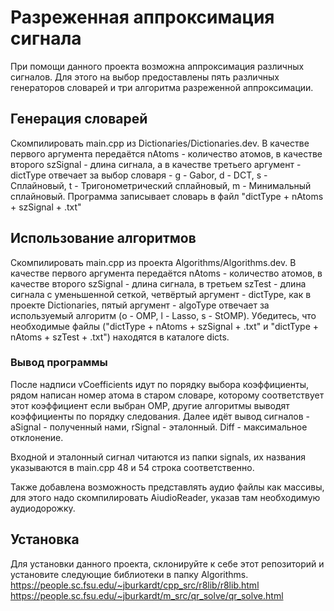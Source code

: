 # Разреженная аппроксимация сигнала
При помощи данного проекта возможна аппроксимация различных сигналов. Для этого на выбор предоставлены пять различных генераторов словарей и три алгоритма разреженной аппроксимации.

## Генерация словарей
Скомпилировать main.cpp из Dictionaries/Dictionaries.dev. В качестве первого аргумента передаётся nAtoms - количество атомов, в качестве второго szSignal - длина сигнала, а в качестве третьего аргумент - dictType отвечает за выбор словаря - g - Gabor, d - DCT, s - Сплайновый, t - Тригонометрический сплайновый, m - Минимальный сплайновый.
Программа записывает словарь в файл "dictType + nAtoms + szSignal + .txt"

## Использование алгоритмов
Скомпилировать main.cpp из проекта Algorithms/Algorithms.dev. В качестве первого аргумента передаётся nAtoms - количество атомов, в качестве второго szSignal - длина сигнала, в третьем szTest - длина сигнала с уменьшенной сеткой, четвёртый аргумент - dictType, как в проекте Dictionaries, пятый аргумент - algoType отвечает за используемый алгоритм (o - OMP, l - Lasso, s - StOMP).
Убедитесь, что необходимые файлы ("dictType + nAtoms + szSignal + .txt" и "dictType + nAtoms + szTest + .txt") находятся в каталоге dicts.
### Вывод программы
После надписи vCoefficients идут по порядку выбора коэффициенты, рядом написан номер атома в старом словаре, которому соответствует этот коэффициент если выбран OMP, другие алгоритмы выводят коэффициенты по порядку следования.
Далее идёт вывод сигналов - aSignal - полученный нами, rSignal - эталонный. Diff - максимальное отклонение.

Входной и эталонный сигнал читаются из папки signals, их названия указываются в main.cpp 48 и 54 строка соответственно.

Также добавлена возможность представлять аудио файлы как массивы, для этого надо скомпилировать AiudioReader, указав там необходимую аудиодорожку.

## Установка
Для установки данного проекта, склонируйте к себе этот репозиторий и установите следующие библиотеки в папку Algorithms.
https://people.sc.fsu.edu/~jburkardt/cpp_src/r8lib/r8lib.html
https://people.sc.fsu.edu/~jburkardt/m_src/qr_solve/qr_solve.html